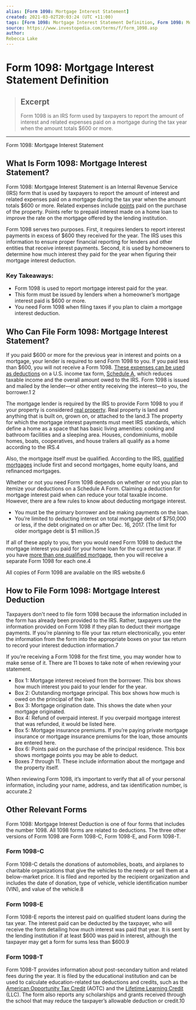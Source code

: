 ```yaml
---
alias: [Form 1098: Mortgage Interest Statement]
created: 2021-03-02T20:03:24 (UTC +11:00)
tags: [Form 1098: Mortgage Interest Statement Definition, Form 1098: Mortgage Interest Statement]
source: https://www.investopedia.com/terms/f/form_1098.asp
author: 
Rebecca Lake
---
```


# Form 1098: Mortgage Interest Statement Definition

> ## Excerpt
> Form 1098 is an IRS form used by taxpayers to report the amount of interest and related expenses paid on a mortgage during the tax year when the amount totals $600 or more.

---

Form 1098: Mortgage Interest Statement
## What Is Form 1098: Mortgage Interest Statement?

Form 1098: Mortgage Interest Statement is an Internal Revenue Service (IRS) form that is used by taxpayers to report the amount of interest and related expenses paid on a mortgage during the tax year when the amount totals $600 or more. Related expenses include [points](https://www.investopedia.com/terms/p/points.asp) paid on the purchase of the property. Points refer to prepaid interest made on a home loan to improve the rate on the mortgage offered by the lending institution.

Form 1098 serves two purposes. First, it requires lenders to report interest payments in excess of $600 they received for the year. The IRS uses this information to ensure proper financial reporting for lenders and other entities that receive interest payments. Second, it is used by homeowners to determine how much interest they paid for the year when figuring their mortgage interest deduction.

### Key Takeaways:

-   Form 1098 is used to report mortgage interest paid for the year.
-   This form must be issued by lenders when a homeowner’s mortgage interest paid is $600 or more.
-   You need Form 1098 when filing taxes if you plan to claim a mortgage interest deduction.

## Who Can File Form 1098: Mortgage Interest Statement?

If you paid $600 or more for the previous year in interest and points on a mortgage, your lender is required to send Form 1098 to you. If you paid less than $600, you will not receive a Form 1098. [These expenses can be used as deductions](https://www.investopedia.com/articles/pf/06/mortinttaxdeduct.asp) on a U.S. income tax form, [Schedule A](https://www.investopedia.com/terms/s/schedulea.asp), which reduces taxable income and the overall amount owed to the IRS. Form 1098 is issued and mailed by the lender—or other entity receiving the interest—to you, the borrower.1 2

The mortgage lender is required by the IRS to provide Form 1098 to you if your property is considered [real property](https://www.investopedia.com/terms/r/real-property.asp). Real property is land and anything that is built on, grown on, or attached to the land.3 The property for which the mortgage interest payments must meet IRS standards, which define a home as a space that has basic living amenities: cooking and bathroom facilities and a sleeping area. Houses, condominiums, mobile homes, boats, cooperatives, and house trailers all qualify as a home according to the IRS.4

Also, the mortgage itself must be qualified. According to the IRS, [qualified mortgages](https://www.investopedia.com/terms/q/qualified-mortgage.asp) include first and second mortgages, home equity loans, and refinanced mortgages.

Whether or not you need Form 1098 depends on whether or not you plan to itemize your deductions on a Schedule A Form. Claiming a deduction for mortgage interest paid when can reduce your total taxable income. However, there are a few rules to know about deducting mortgage interest.

-   You must be the primary borrower and be making payments on the loan.
-   You’re limited to deducting interest on total mortgage debt of $750,000 or less, if the debt originated on or after Dec. 16, 2017. (The limit for older mortgage debt is $1 million.)5

If all of these apply to you, then you would need Form 1098 to deduct the mortgage interest you paid for your home loan for the current tax year. If you have [more than one qualified mortgage](https://www.investopedia.com/articles/personal-finance/061215/deducting-interest-your-second-mortgage.asp), then you will receive a separate Form 1098 for each one.4

All copies of Form 1098 are available on the IRS website.6

## How to File Form 1098: Mortgage Interest Deduction

Taxpayers don't need to file form 1098 because the information included in the form has already been provided to the IRS. Rather, taxpayers use the information provided on Form 1098 if they plan to deduct their mortgage payments. If you’re planning to file your tax return electronically, you enter the information from the form into the appropriate boxes on your tax return to record your interest deduction information.7

If you’re receiving a Form 1098 for the first time, you may wonder how to make sense of it. There are 11 boxes to take note of when reviewing your statement.

-   Box 1: Mortgage interest received from the borrower. This box shows how much interest you paid to your lender for the year.
-   Box 2: Outstanding mortgage principal. This box shows how much is owed on the principal of the loan.
-   Box 3: Mortgage origination date. This shows the date when your mortgage originated.
-   Box 4: Refund of overpaid interest. If you overpaid mortgage interest that was refunded, it would be listed here.
-   Box 5: Mortgage insurance premiums. If you’re paying private mortgage insurance or mortgage insurance premiums for the loan, those amounts are entered here.
-   Box 6: Points paid on the purchase of the principal residence. This box shows mortgage points you may be able to deduct.
-   Boxes 7 through 11. These include information about the mortgage and the property itself.

When reviewing Form 1098, it’s important to verify that all of your personal information, including your name, address, and tax identification number, is accurate.2

## Other Relevant Forms

Form 1098: Mortgage Interest Deduction is one of four forms that includes the number 1098. All 1098 forms are related to deductions. The three other versions of Form 1098 are Form 1098-C, Form 1098-E, and Form 1098-T.

### Form 1098-C

Form 1098-C details the donations of automobiles, boats, and airplanes to charitable organizations that give the vehicles to the needy or sell them at a below-market price. It is filed and reported by the recipient organization and includes the date of donation, type of vehicle, vehicle identification number (VIN), and value of the vehicle.8

### Form 1098-E

Form 1098-E reports the interest paid on qualified student loans during the tax year. The interest paid can be deducted by the taxpayer, who will receive the form detailing how much interest was paid that year. It is sent by the lending institution if at least $600 was paid in interest, although the taxpayer may get a form for sums less than $600.9

### Form 1098-T

Form 1098-T provides information about post-secondary tuition and related fees during the year. It is filed by the educational institution and can be used to calculate education-related tax deductions and credits, such as the [American Opportunity Tax Credit](https://www.investopedia.com/terms/a/american-opportunity-tax-credit.asp) (AOTC) and the [Lifetime Learning Credit](https://www.investopedia.com/terms/l/lifelearningcredit.asp) (LLC). The form also reports any scholarships and grants received through the school that may reduce the taxpayer’s allowable deduction or credit.10
